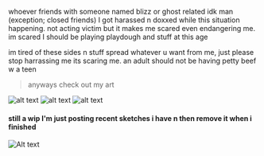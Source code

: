 whoever friends with someone named blizz or ghost related idk man (exception; closed friends) I got harassed n doxxed while this situation happening. not acting victim but it makes me scared
even endangering me. im scared I should be playing playdough and stuff at this age

im tired of these sides n stuff spread whatever u want from me, just please stop harrassing me its scaring me. an adult should not be having petty beef w a teen

> anyways check out my art

![alt text](https://files.catbox.moe/p3im38.png)
![alt text](https://files.catbox.moe/d80ahu.jpg)
![alt text](https://files.catbox.moe/n75jco.png)
#### still a wip I'm just posting recent sketches i have n then remove it when i finished
![Alt text](https://files.catbox.moe/ztam00.jpg)
